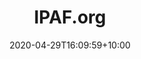 ---
title: "IPAF.org"
intro: "Multilingal brochure site featuring 8+ translated languages built with Drupal 8."
date: 2020-04-29T16:09:59+10:00
draft: false
logo: ipaf.svg
layout: case-study
website: "https://ipaf.org"
---